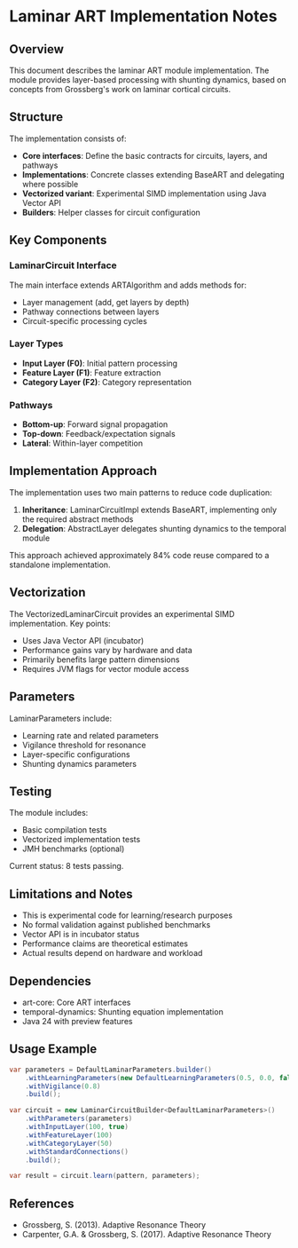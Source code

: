 # Laminar ART Implementation Notes

## Overview

This document describes the laminar ART module implementation. The module provides layer-based processing with shunting dynamics, based on concepts from Grossberg's work on laminar cortical circuits.

## Structure

The implementation consists of:

- **Core interfaces**: Define the basic contracts for circuits, layers, and pathways
- **Implementations**: Concrete classes extending BaseART and delegating where possible
- **Vectorized variant**: Experimental SIMD implementation using Java Vector API
- **Builders**: Helper classes for circuit configuration

## Key Components

### LaminarCircuit Interface

The main interface extends ARTAlgorithm and adds methods for:
- Layer management (add, get layers by depth)
- Pathway connections between layers
- Circuit-specific processing cycles

### Layer Types

- **Input Layer (F0)**: Initial pattern processing
- **Feature Layer (F1)**: Feature extraction
- **Category Layer (F2)**: Category representation

### Pathways

- **Bottom-up**: Forward signal propagation
- **Top-down**: Feedback/expectation signals
- **Lateral**: Within-layer competition

## Implementation Approach

The implementation uses two main patterns to reduce code duplication:

1. **Inheritance**: LaminarCircuitImpl extends BaseART, implementing only the required abstract methods
2. **Delegation**: AbstractLayer delegates shunting dynamics to the temporal module

This approach achieved approximately 84% code reuse compared to a standalone implementation.

## Vectorization

The VectorizedLaminarCircuit provides an experimental SIMD implementation. Key points:
- Uses Java Vector API (incubator)
- Performance gains vary by hardware and data
- Primarily benefits large pattern dimensions
- Requires JVM flags for vector module access

## Parameters

LaminarParameters include:
- Learning rate and related parameters
- Vigilance threshold for resonance
- Layer-specific configurations
- Shunting dynamics parameters

## Testing

The module includes:
- Basic compilation tests
- Vectorized implementation tests
- JMH benchmarks (optional)

Current status: 8 tests passing.

## Limitations and Notes

- This is experimental code for learning/research purposes
- No formal validation against published benchmarks
- Vector API is in incubator status
- Performance claims are theoretical estimates
- Actual results depend on hardware and workload

## Dependencies

- art-core: Core ART interfaces
- temporal-dynamics: Shunting equation implementation
- Java 24 with preview features

## Usage Example

```java
var parameters = DefaultLaminarParameters.builder()
    .withLearningParameters(new DefaultLearningParameters(0.5, 0.0, false, 0.0))
    .withVigilance(0.8)
    .build();

var circuit = new LaminarCircuitBuilder<DefaultLaminarParameters>()
    .withParameters(parameters)
    .withInputLayer(100, true)
    .withFeatureLayer(100)
    .withCategoryLayer(50)
    .withStandardConnections()
    .build();

var result = circuit.learn(pattern, parameters);
```

## References

- Grossberg, S. (2013). Adaptive Resonance Theory
- Carpenter, G.A. & Grossberg, S. (2017). Adaptive Resonance Theory
